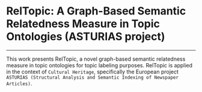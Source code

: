 # RelTopic: A Graph-Based Semantic Relatedness Measure in Topic Ontologies (ASTURIAS project)
----------------------------------------------------------------------------------------------
This work presents RelTopic, a novel graph-based semantic relatedness measure in topic ontologies for topic labeling purposes. RelTopic is applied in the context of `Cultural Heritage`, specifically the European project `ASTURIAS (Structural Analysis and Semantic Indexing of Newspaper Articles)`.
 
